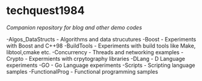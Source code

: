 # techquest1984

*Companion repository for blog and other demo codes*

-Algos_DataStructs - Algorithms and data strucutures
-Boost - Experiments with Boost and C++98
-BuildTools - Experiments with build tools like Make, libtool,cmake etc.
-Concurrency - Threads and networking examples
-Crypto - Expermients with crpytography libraries
-DLang - D Language experiments
-GO - Go Language experiments
-Scripts - Scripting language samples
-FunctionalProg - Functional programming samples

